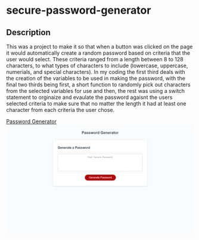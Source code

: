 # secure-password-generator

## Description

This was a project to make it so that when a button was clicked on the page it would automatically create a random password based on criteria that the user would select. These criteria ranged from a length between 8 to 128 characters, to what types of characters to include (lowercase, uppercase, numerials, and special characters). In my coding the first third deals with the creation of the variables to be used in making the password, with the final two thirds being first, a short function to randomly pick out characters from the selected variables for use and then, the rest was using a switch statement to orginaize and evaulate the password agaisnt the users selected criteria to make sure that no matter the length it had at least one character from each criteria the user chose.

[Password Generator](https://tatefoster.github.io/secure-password-generator/)
![Password Generator](<tatefoster.github.io_secure-password-generator_%20(1).png>)
